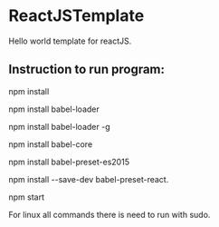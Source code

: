 # ReactJSTemplate
Hello world template for reactJS. 

## Instruction to run program:

npm install

npm install babel-loader

npm install babel-loader -g

npm install babel-core

npm install babel-preset-es2015

npm install --save-dev babel-preset-react.

npm start


For linux all commands there is need to run with sudo.
